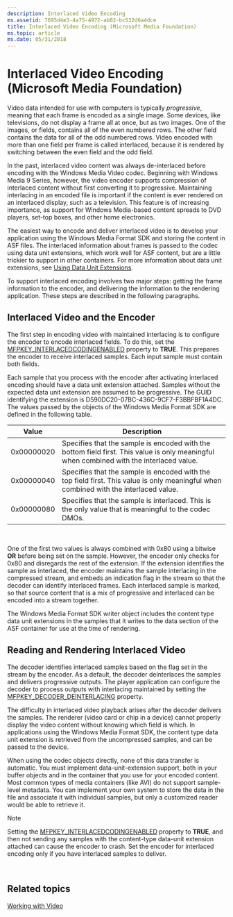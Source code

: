 ```yaml
---
description: Interlaced Video Encoding
ms.assetid: 7695d4e3-4a75-4972-ab02-bc532d6a4dce
title: Interlaced Video Encoding (Microsoft Media Foundation)
ms.topic: article
ms.date: 05/31/2018
---
```


# Interlaced Video Encoding (Microsoft Media Foundation)

Video data intended for use with computers is typically *progressive*, meaning that each frame is encoded as a single image. Some devices, like televisions, do not display a frame all at once, but as two images. One of the images, or fields, contains all of the even numbered rows. The other field contains the data for all of the odd numbered rows. Video encoded with more than one field per frame is called interlaced, because it is rendered by switching between the even field and the odd field.

In the past, interlaced video content was always de-interlaced before encoding with the Windows Media Video codec. Beginning with Windows Media 9 Series, however, the video encoder supports compression of interlaced content without first converting it to progressive. Maintaining interlacing in an encoded file is important if the content is ever rendered on an interlaced display, such as a television. This feature is of increasing importance, as support for Windows Media-based content spreads to DVD players, set-top boxes, and other home electronics.

The easiest way to encode and deliver interlaced video is to develop your application using the Windows Media Format SDK and storing the content in ASF files. The interlaced information about frames is passed to the codec using data unit extensions, which work well for ASF content, but are a little trickier to support in other containers. For more information about data unit extensions, see [Using Data Unit Extensions](usingdataunitextensions.md).

To support interlaced encoding involves two major steps: getting the frame information to the encoder, and delivering the information to the rendering application. These steps are described in the following paragraphs.

## Interlaced Video and the Encoder

The first step in encoding video with maintained interlacing is to configure the encoder to encode interlaced fields. To do this, set the [MFPKEY\_INTERLACEDCODINGENABLED](mfpkey-interlacedcodingenabledproperty.md) property to **TRUE**. This prepares the encoder to receive interlaced samples. Each input sample must contain both fields.

Each sample that you process with the encoder after activating interlaced encoding should have a data unit extension attached. Samples without the expected data unit extension are assumed to be progressive. The GUID identifying the extension is D590DC20-07BC-436C-9CF7-F3BBFBF1A4DC. The values passed by the objects of the Windows Media Format SDK are defined in the following table.



| Value      | Description                                                                                                                              |
|------------|------------------------------------------------------------------------------------------------------------------------------------------|
| 0x00000020 | Specifies that the sample is encoded with the bottom field first. This value is only meaningful when combined with the interlaced value. |
| 0x00000040 | Specifies that the sample is encoded with the top field first. This value is only meaningful when combined with the interlaced value.    |
| 0x00000080 | Specifies that the sample is interlaced. This is the only value that is meaningful to the codec DMOs.                                    |



 

One of the first two values is always combined with 0x80 using a bitwise **OR** before being set on the sample. However, the encoder only checks for 0x80 and disregards the rest of the extension. If the extension identifies the sample as interlaced, the encoder maintains the sample interlacing in the compressed stream, and embeds an indication flag in the stream so that the decoder can identify interlaced frames. Each interlaced sample is marked, so that source content that is a mix of progressive and interlaced can be encoded into a stream together.

The Windows Media Format SDK writer object includes the content type data unit extensions in the samples that it writes to the data section of the ASF container for use at the time of rendering.

## Reading and Rendering Interlaced Video

The decoder identifies interlaced samples based on the flag set in the stream by the encoder. As a default, the decoder deinterlaces the samples and delivers progressive outputs. The player application can configure the decoder to process outputs with interlacing maintained by setting the [MFPKEY\_DECODER\_DEINTERLACING](mfpkey-decoder-deinterlacingproperty.md) property.

The difficulty in interlaced video playback arises after the decoder delivers the samples. The renderer (video card or chip in a device) cannot properly display the video content without knowing which field is which. In applications using the Windows Media Format SDK, the content type data unit extension is retrieved from the uncompressed samples, and can be passed to the device.

When using the codec objects directly, none of this data transfer is automatic. You must implement data-unit-extension support, both in your buffer objects and in the container that you use for your encoded content. Most common types of media containers (like AVI) do not support sample-level metadata. You can implement your own system to store the data in the file and associate it with individual samples, but only a customized reader would be able to retrieve it.

> [!Note]  
> Setting the [MFPKEY\_INTERLACEDCODINGENABLED](mfpkey-interlacedcodingenabledproperty.md) property to **TRUE**, and then not sending any samples with the content-type data-unit extension attached can cause the encoder to crash. Set the encoder for interlaced encoding only if you have interlaced samples to deliver.

 

## Related topics

<dl> <dt>

[Working with Video](workingwithvideo.md)
</dt> </dl>

 

 



